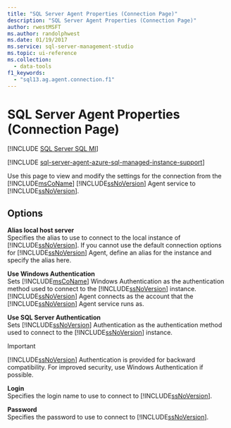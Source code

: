 ```yaml
---
title: "SQL Server Agent Properties (Connection Page)"
description: "SQL Server Agent Properties (Connection Page)"
author: rwestMSFT
ms.author: randolphwest
ms.date: 01/19/2017
ms.service: sql-server-management-studio
ms.topic: ui-reference
ms.collection:
  - data-tools
f1_keywords:
  - "sql13.ag.agent.connection.f1"
---
```

# SQL Server Agent Properties (Connection Page)
[!INCLUDE [SQL Server SQL MI](../includes/applies-to-version/sql-asdbmi.md)]

[!INCLUDE [sql-server-agent-azure-sql-managed-instance-support](../includes/sql-server-agent-azure-sql-managed-instance-support.md)]

Use this page to view and modify the settings for the connection from the [!INCLUDE[msCoName](../includes/msconame-md.md)] [!INCLUDE[ssNoVersion](../includes/ssnoversion-md.md)] Agent service to [!INCLUDE[ssNoVersion](../includes/ssnoversion-md.md)].  
  
## Options  
**Alias local host server**  
Specifies the alias to use to connect to the local instance of [!INCLUDE[ssNoVersion](../includes/ssnoversion-md.md)]. If you cannot use the default connection options for [!INCLUDE[ssNoVersion](../includes/ssnoversion-md.md)] Agent, define an alias for the instance and specify the alias here.  
  
**Use Windows Authentication**  
Sets [!INCLUDE[msCoName](../includes/msconame-md.md)] Windows Authentication as the authentication method used to connect to the [!INCLUDE[ssNoVersion](../includes/ssnoversion-md.md)] instance. [!INCLUDE[ssNoVersion](../includes/ssnoversion-md.md)] Agent connects as the account that the [!INCLUDE[ssNoVersion](../includes/ssnoversion-md.md)] Agent service runs as.  
  
**Use SQL Server Authentication**  
Sets [!INCLUDE[ssNoVersion](../includes/ssnoversion-md.md)] Authentication as the authentication method used to connect to the [!INCLUDE[ssNoVersion](../includes/ssnoversion-md.md)] instance.  
  
> [!IMPORTANT]  
> [!INCLUDE[ssNoVersion](../includes/ssnoversion-md.md)] Authentication is provided for backward compatibility. For improved security, use Windows Authentication if possible.  
  
**Login**  
Specifies the login name to use to connect to [!INCLUDE[ssNoVersion](../includes/ssnoversion-md.md)].  
  
**Password**  
Specifies the password to use to connect to [!INCLUDE[ssNoVersion](../includes/ssnoversion-md.md)].  
